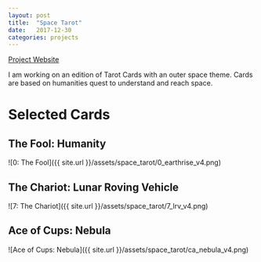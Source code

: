 ```yaml
---
layout: post
title:  "Space Tarot"
date:   2017-12-30
categories: projects
---
```


[Project Website](https://lbowenbiggs.github.io/space_tarot)

I am working on an edition of Tarot Cards with an outer space theme.
Cards are based on humanities quest to understand and reach space.

# Selected Cards
## The Fool: Humanity
![0: The Fool]({{ site.url }}/assets/space_tarot/0_earthrise_v4.png)
## The Chariot: Lunar Roving Vehicle
![7: The Chariot]({{ site.url }}/assets/space_tarot/7_lrv_v4.png)
## Ace of Cups: Nebula
![Ace of Cups: Nebula]({{ site.url }}/assets/space_tarot/ca_nebula_v4.png)
